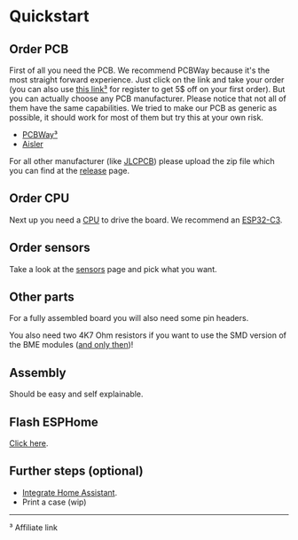 # Quickstart

## Order PCB

First of all you need the PCB. We recommend PCBWay because it's the most straight forward experience. Just click on the
link and take your order (you can also use [this link³](https://pcbway.com/g/DFb536) for register to get 5$ off on your
first order). But you can actually choose any PCB manufacturer.
Please notice that not all of them have the same capabilities. We tried to make our PCB as generic as possible, it
should work for most of them but try this at your own risk.

- [PCBWay³](https://www.pcbway.com/project/shareproject/AIOsense_All_In_One_Sensor_132c1507.html)
- [Aisler](https://aisler.net/p/TWDRHBSM)

For all other manufacturer (like [JLCPCB](https://jlcpcb.com/)) please upload the zip file which you can find at
the [release](https://github.com/Schluggi/AIOsense/releases/latest) page.

## Order CPU

Next up you need a [CPU](cpu.md) to drive the board. We recommend
an [ESP32-C3](https://de.aliexpress.com/item/1005004740051202.html?gatewayAdapt=glo2deu).

## Order sensors

Take a look at the [sensors](sensors.md) page and pick what you want.

## Other parts

For a fully assembled board you will also need some pin headers.

You also need two 4K7 Ohm resistors if you want to use the SMD version of the BME
modules ([and only then](../debugging))!

## Assembly

Should be easy and self explainable.

## Flash ESPHome

[Click here](flashing.md).

## Further steps (optional)

- [Integrate Home Assistant](homeassistant.md).
- Print a case (wip)

<hr>
³ Affiliate link

